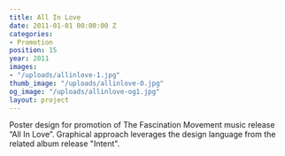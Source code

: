 ```yaml
---
title: All In Love
date: 2011-01-01 00:00:00 Z
categories:
- Promotion
position: 15
year: 2011
images:
- "/uploads/allinlove-1.jpg"
thumb_image: "/uploads/allinlove-0.jpg"
og_image: "/uploads/allinlove-og1.jpg"
layout: project
---
```


Poster design for promotion of The Fascination Movement music release “All In Love”. Graphical approach leverages the design language from the related album release "Intent".
